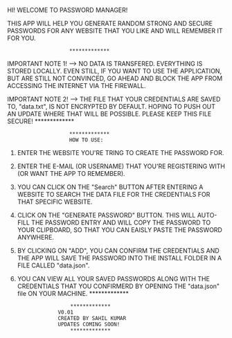 HI! WELCOME TO PASSWORD MANAGER!

THIS APP WILL HELP YOU GENERATE RANDOM STRONG AND SECURE PASSWORDS FOR ANY WEBSITE THAT YOU LIKE AND WILL REMEMBER IT 
FOR YOU. 

						*************
IMPORTANT NOTE 1! --> NO DATA IS TRANSFERED. EVERYTHING IS STORED LOCALLY. EVEN STILL, IF YOU WANT TO USE
THE APPLICATION, BUT ARE STILL NOT CONVINCED, GO AHEAD AND BLOCK THE APP FROM ACCESSING THE INTERNET VIA THE FIREWALL.

IMPORTANT NOTE 2! --> THE FILE THAT YOUR CREDENTIALS ARE SAVED TO, "data.txt", IS NOT ENCRYPTED BY DEFAULT. HOPING TO PUSH OUT AN 
UPDATE WHERE THAT WILL BE POSSIBLE. PLEASE KEEP THIS FILE SECURE!
						*************



						*************
						HOW TO USE:
1. ENTER THE WEBSITE YOU'RE TRING TO CREATE THE PASSWORD FOR.
2. ENTER THE E-MAIL (OR USERNAME) THAT YOU'RE REGISTERING WITH (OR WANT THE APP TO REMEMBER).
4. YOU CAN CLICK ON THE "Search" BUTTON AFTER ENTERING A WEBSITE TO SEARCH THE DATA FILE FOR THE CREDENTIALS FOR THAT SPECIFIC WEBSITE.
5. CLICK ON THE "GENERATE PASSWORD" BUTTON. THIS WILL AUTO-FILL THE PASSWORD ENTRY AND WILL COPY THE PASSWORD TO YOUR 
CLIPBOARD, SO THAT YOU CAN EAISLY PASTE THE PASSWORD ANYWHERE. 
6. BY CLICKING ON "ADD", YOU CAN CONFIRM THE CREDENTIALS AND THE APP WILL SAVE THE PASSWORD INTO THE INSTALL FOLDER IN A 
FILE CALLED "data.json".
7. YOU CAN VIEW ALL YOUR SAVED PASSWORDS ALONG WITH THE CREDENTIALS THAT YOU CONFIRMERD BY OPENING THE "data.json" file 
ON YOUR MACHINE.
						*************



						*************
					V0.01
					CREATED BY SAHIL KUMAR
					UPDATES COMING SOON!
						*************
